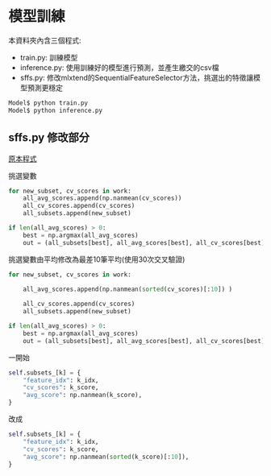 # 模型訓練
本資料夾內含三個程式:
- train.py: 訓練模型
- inference.py: 使用訓練好的模型進行預測，並產生繳交的csv檔
- sffs.py: 修改mlxtend的SequentialFeatureSelector方法，挑選出的特徵讓模型預測更穩定

```sh
Model$ python train.py
Model$ python inference.py 
```
## sffs.py 修改部分

[原本程式](https://github.com/rasbt/mlxtend/blob/1f46260b18cf569cec5b9c487e4448c5f2c37630/mlxtend/feature_selection/sequential_feature_selector.py)

挑選變數
```python
for new_subset, cv_scores in work:
    all_avg_scores.append(np.nanmean(cv_scores))
    all_cv_scores.append(cv_scores)
    all_subsets.append(new_subset)

if len(all_avg_scores) > 0:
    best = np.argmax(all_avg_scores)
    out = (all_subsets[best], all_avg_scores[best], all_cv_scores[best])
```

挑選變數由平均修改為最差10筆平均(使用30次交叉驗證)
```python
for new_subset, cv_scores in work:
    
    all_avg_scores.append(np.nanmean(sorted(cv_scores)[:10]) )

    all_cv_scores.append(cv_scores)
    all_subsets.append(new_subset)

if len(all_avg_scores) > 0:
    best = np.argmax(all_avg_scores)
    out = (all_subsets[best], all_avg_scores[best], all_cv_scores[best])
```

一開始
```python
self.subsets_[k] = {
    "feature_idx": k_idx,
    "cv_scores": k_score,
    "avg_score": np.nanmean(k_score),
}
```
改成
```python
self.subsets_[k] = {
    "feature_idx": k_idx,
    "cv_scores": k_score,
    "avg_score": np.nanmean(sorted(k_score)[:10]),
}
```
